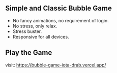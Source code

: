## Simple and Classic Bubble Game

- No fancy animations, no requirement of login.
- No stress, only relax.
- Stress buster.
- Responsive for all devices.

## Play the Game

visit:
https://bubble-game-iota-drab.vercel.app/
